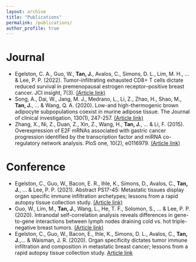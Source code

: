```yaml
---
layout: archive
title: "Publications"
permalink: /publications/
author_profile: true
---
```


Journal
======
* Egelston, C. A., Guo, W., **Tan, J.**, Avalos, C., Simons, D. L., Lim, M. H., ... & Lee, P. P. (2022). Tumor-infiltrating exhausted CD8+ T cells dictate reduced survival in premenopausal estrogen receptor–positive breast cancer. JCI insight, 7(3). [(Article link)](https://www.ncbi.nlm.nih.gov/pmc/articles/PMC8855819/)
* Song, A., Dai, W., Jang, M. J., Medrano, L., Li, Z., Zhao, H., Shao, M., **Tan, J.**, ... & Wang, Q. A. (2020). Low-and high-thermogenic brown adipocyte subpopulations coexist in murine adipose tissue. The Journal of clinical investigation, 130(1), 247-257. [(Article link)](https://www.jci.org/articles/view/129167)
* Zhang, X., Ni, Z., Duan, Z., Xin, Z., Wang, H., **Tan, J.**, ... & Li, F. (2015). Overexpression of E2F mRNAs associated with gastric cancer progression identified by the transcription factor and miRNA co-regulatory network analysis. PloS one, 10(2), e0116979. [(Article link)](https://journals.plos.org/plosone/article?id=10.1371/journal.pone.0116979)

Conference
======
* Egelston, C., Guo, W., Bacon, E. R., Ihle, K., Simons, D., Avalos, C., **Tan, J.**, ... & Lee, P. P. (2021). Abstract PS17-45: Metastatic tissues display organ specific immune infiltration archetypes; lessons from a rapid autopsy tissue collection study. [(Article link)](https://aacrjournals.org/cancerres/article/81/4_Supplement/PS17-45/648514/Abstract-PS17-45-Metastatic-tissues-display-organ)
* Guo, W., Lim, M., **Tan, J.**, Wang, L., He, T. F., Solomon, S., ... & Lee, P. P. (2020). Intranodal self-correlation analysis reveals differences in gene-to-gene interactions between lymph nodes draining cold vs. hot triple-negative breast tumors. [(Article link)](https://aacrjournals.org/cancerres/article/80/16_Supplement/1689/641440/Abstract-1689-Intranodal-self-correlation-analysis)
* Egelston, C., Guo, W., Bacon, E., Ihle, K., Simons, D. L., Avalos, C., **Tan, J.**,... & Waisman, J. R. (2020). Organ specificity dictates tumor immune infiltration and composition in metastatic breast cancer; lessons from a rapid autopsy tissue collection study. [Article link](https://ascopubs.org/doi/abs/10.1200/JCO.2020.38.15_suppl.1032)
